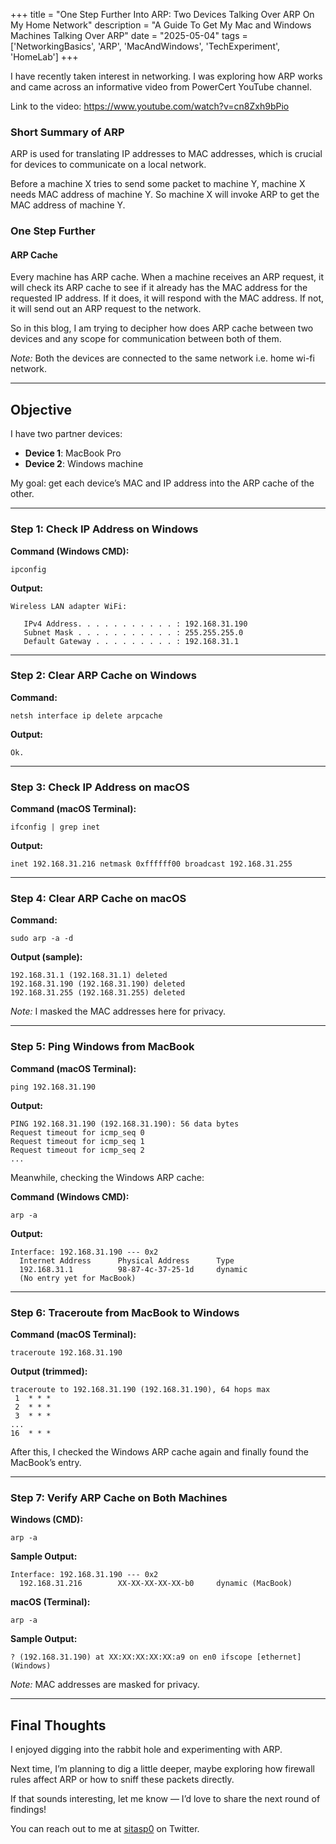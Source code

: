 +++
title = "One Step Further Into ARP: Two Devices Talking Over ARP On My Home Network"
description = "A Guide To Get My Mac and Windows Machines Talking Over ARP" 
date = "2025-05-04"
tags = ['NetworkingBasics', 'ARP', 'MacAndWindows', 'TechExperiment', 'HomeLab']
+++

I have recently taken interest in networking. 
I was exploring how ARP works and came across an informative video from PowerCert YouTube channel.

Link to the video: https://www.youtube.com/watch?v=cn8Zxh9bPio

### Short Summary of ARP 
ARP is used for translating IP addresses to MAC addresses, which is crucial for devices to communicate on a local network.

Before a machine X tries to send some packet to machine Y, machine X needs MAC address of machine Y. So machine X will invoke ARP to get the MAC address of machine Y.

### One Step Further
#### ARP Cache
Every machine has ARP cache. 
When a machine receives an ARP request, it will check its ARP cache to see if it already has the MAC address for the requested IP address. If it does, it will respond with the MAC address. If not, it will send out an ARP request to the network.

So in this blog, I am trying to decipher how does ARP cache between two devices and any scope for communication between both of them.

*Note:* Both the devices are connected to the same network i.e. home wi-fi network.

---

## Objective

I have two partner devices:
- **Device 1**: MacBook Pro
- **Device 2**: Windows machine

My goal: get each device’s MAC and IP address into the ARP cache of the other.

---

### Step 1: Check IP Address on Windows

**Command (Windows CMD):**
```
ipconfig
```

**Output:**
```
Wireless LAN adapter WiFi:

   IPv4 Address. . . . . . . . . . . : 192.168.31.190
   Subnet Mask . . . . . . . . . . . : 255.255.255.0
   Default Gateway . . . . . . . . . : 192.168.31.1
```

---

### Step 2: Clear ARP Cache on Windows

**Command:**
```
netsh interface ip delete arpcache
```

**Output:**
```
Ok.
```

---

### Step 3: Check IP Address on macOS

**Command (macOS Terminal):**
```
ifconfig | grep inet
```

**Output:**
```
inet 192.168.31.216 netmask 0xffffff00 broadcast 192.168.31.255
```

---

### Step 4: Clear ARP Cache on macOS

**Command:**
```
sudo arp -a -d
```

**Output (sample):**
```
192.168.31.1 (192.168.31.1) deleted
192.168.31.190 (192.168.31.190) deleted
192.168.31.255 (192.168.31.255) deleted
```

*Note:* I masked the MAC addresses here for privacy.

---

### Step 5: Ping Windows from MacBook

**Command (macOS Terminal):**
```
ping 192.168.31.190
```

**Output:**
```
PING 192.168.31.190 (192.168.31.190): 56 data bytes
Request timeout for icmp_seq 0
Request timeout for icmp_seq 1
Request timeout for icmp_seq 2
...
```

Meanwhile, checking the Windows ARP cache:

**Command (Windows CMD):**
```
arp -a
```

**Output:**
```
Interface: 192.168.31.190 --- 0x2
  Internet Address      Physical Address      Type
  192.168.31.1          98-87-4c-37-25-1d     dynamic
  (No entry yet for MacBook)
```

---

### Step 6: Traceroute from MacBook to Windows

**Command (macOS Terminal):**
```
traceroute 192.168.31.190
```

**Output (trimmed):**
```
traceroute to 192.168.31.190 (192.168.31.190), 64 hops max
 1  * * *
 2  * * *
 3  * * *
...
16  * * *
```

After this, I checked the Windows ARP cache again and finally found the MacBook’s entry.

---

### Step 7: Verify ARP Cache on Both Machines

**Windows (CMD):**
```
arp -a
```

**Sample Output:**
```
Interface: 192.168.31.190 --- 0x2
  192.168.31.216        XX-XX-XX-XX-XX-b0     dynamic (MacBook)
```

**macOS (Terminal):**
```
arp -a
```

**Sample Output:**
```
? (192.168.31.190) at XX:XX:XX:XX:XX:a9 on en0 ifscope [ethernet] (Windows)
```

*Note:* MAC addresses are masked for privacy.

---

## Final Thoughts

I enjoyed digging into the rabbit hole and experimenting with ARP.

Next time, I’m planning to dig a little deeper, maybe exploring how firewall rules affect ARP or how to sniff these packets directly.

If that sounds interesting, let me know — I’d love to share the next round of findings!

You can reach out to me at [sitasp0](https://twitter.com/sitasp0) on Twitter.
